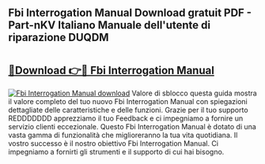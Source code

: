 ## Fbi Interrogation Manual Download gratuit PDF - Part-nKV Italiano Manuale dell'utente di riparazione DUQDM

# <h2><a href="http://df9z3i.blite.top/?on=Fbi+Interrogation+Manual">🔗Download 👉🔴 Fbi Interrogation Manual</a></h2>

[![Fbi Interrogation Manual download](https://i.imgur.com/lujVjoI.png)](http://df9z3i.blite.top/?on=Fbi+Interrogation+Manual)
Valore di sblocco questa guida mostra il valore completo del tuo nuovo Fbi Interrogation Manual con spiegazioni dettagliate delle caratteristiche e delle funzioni. Grazie per il tuo supporto REDDDDDDD apprezziamo il tuo Feedback e ci impegniamo a fornire un servizio clienti eccezionale. Questo Fbi Interrogation Manual è dotato di una vasta gamma di funzionalità che miglioreranno la tua vita quotidiana. Il vostro successo è il nostro obiettivo Fbi Interrogation Manual. Ci impegniamo a fornirti gli strumenti e il supporto di cui hai bisogno.
